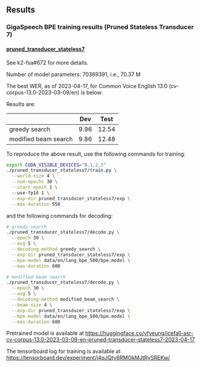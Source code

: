 ## Results
### GigaSpeech BPE training results (Pruned Stateless Transducer 7)

#### [pruned_transducer_stateless7](./pruned_transducer_stateless7)

See k2-fsa#672 for more details.

Number of model parameters: 70369391, i.e., 70.37 M

The best WER, as of 2023-04-17, for Common Voice English 13.0 (cv-corpus-13.0-2023-03-09/en) is below:

Results are:

|                      |  Dev  | Test  |
|----------------------|-------|-------|
|    greedy search     | 9.96  | 12.54 |
| modified beam search | 9.86  | 12.48 |

To reproduce the above result, use the following commands for training:

```bash
export CUDA_VISIBLE_DEVICES="0,1,2,3"
./pruned_transducer_stateless7/train.py \
  --world-size 4 \
  --num-epochs 30 \
  --start-epoch 1 \ 
  --use-fp16 1 \
  --exp-dir pruned_transducer_stateless7/exp \
  --max-duration 550
```

and the following commands for decoding:

```bash
# greedy search
./pruned_transducer_stateless7/decode.py \
  --epoch 30 \
  --avg 5 \
  --decoding-method greedy_search \
  --exp-dir pruned_transducer_stateless7/exp \
  --bpe-model data/en/lang_bpe_500/bpe.model \
  --max-duration 600

# modified beam search
./pruned_transducer_stateless7/decode.py \
  --epoch 30 \
  --avg 5 \
  --decoding-method modified_beam_search \
  --beam-size 4 \
  --exp-dir pruned_transducer_stateless7/exp \
  --bpe-model data/en/lang_bpe_500/bpe.model \
  --max-duration 600
```

Pretrained model is available at
<https://huggingface.co/yfyeung/icefall-asr-cv-corpus-13.0-2023-03-09-en-pruned-transducer-stateless7-2023-04-17>

The tensorboard log for training is available at
<https://tensorboard.dev/experiment/j4pJQty6RMOkMJtRySREKw/>
